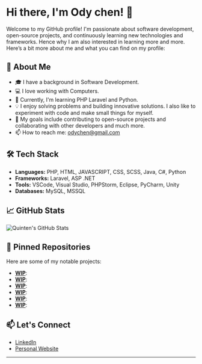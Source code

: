 # Hi there, I'm Ody chen! 👋

Welcome to my GitHub profile! I'm passionate about software development, open-source projects, and continuously learning new technologies and frameworks. Hence why I am also interested in learning more and more. Here’s a bit more about me and what you can find on my profile:

## 🚀 About Me

- 🎓 I have a background in Software Development.
- 💻 I love working with Computers.
- 🌱 Currently, I'm learning PHP Laravel and Python.
- 💡 I enjoy solving problems and building innovative solutions. I also like to experiment with code and make small things for myself.
- 🎯 My goals include contributing to open-source projects and collaborating with other developers and much more.
- 📫 How to reach me: odychen@gmail.com

## 🛠️ Tech Stack

- **Languages:** PHP, HTML, JAVASCRIPT, CSS, SCSS, Java, C#, Python
- **Frameworks:** Laravel, ASP .NET
- **Tools:** VSCode, Visual Studio, PHPStorm, Eclipse, PyCharm, Unity
- **Databases:** MySQL, MSSQL

## 📈 GitHub Stats

![Quinten's GitHub Stats](https://github-readme-stats.vercel.app/api?username=WhatABeatifulDuwang&show_icons=true&theme=radical)

## 📌 Pinned Repositories

Here are some of my notable projects:

- [**WIP**](https://github.com/WhatABeatifulDuwang/Snake):
- [**WIP**](https://github.com/WhatABeatifulDuwang/MegaMarket):
- [**WIP**](https://github.com/WhatABeatifulDuwang/Chirpify):
- [**WIP**](https://github.com/GewoonJaap/Microsoft-Jumbo):
- [**WIP**](https://github.com/Vincent2162102/Sagrada):
- [**WIP**](https://github.com/Blastcharge/Fatum):

## 📫 Let's Connect

- [LinkedIn](https://www.linkedin.com/in/ody-chen-a660272ba/)
- [Personal Website](NaN)

---
